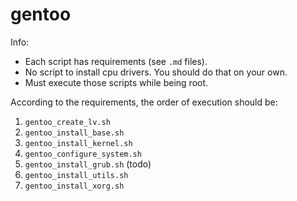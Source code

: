 # gentoo

Info:

- Each script has requirements (see `.md` files).
- No script to install cpu drivers. You should do that on your own.
- Must execute those scripts while being root.

According to the requirements, the order of execution should be:

1. `gentoo_create_lv.sh`
1. `gentoo_install_base.sh`
1. `gentoo_install_kernel.sh`
1. `gentoo_configure_system.sh`
1. `gentoo_install_grub.sh` (todo)
1. `gentoo_install_utils.sh`
1. `gentoo_install_xorg.sh`